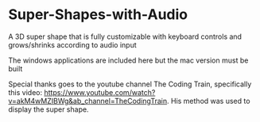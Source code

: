 # Super-Shapes-with-Audio
A 3D super shape that is fully customizable with keyboard controls and grows/shrinks according to audio input

The windows applications are included here but the mac version must be built

Special thanks goes to the youtube channel The Coding Train, specifically this video: https://www.youtube.com/watch?v=akM4wMZIBWg&ab_channel=TheCodingTrain. His method was used to display the super shape.

